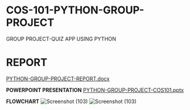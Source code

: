 # COS-101-PYTHON-GROUP-PROJECT
GROUP PROJECT-QUIZ APP USING PYTHON

# **REPORT**
[PYTHON-GROUP-PROJECT-REPORT.docx](https://github.com/OchubaEkene/COS-101-PYTHON-GROUP-PROJECT/files/14225952/PYTHON-GROUP-PROJECT-REPORT.docx)

**POWERPOINT PRESENTATION**
[PYTHON-GROUP-PROJECT-COS101.pptx](https://github.com/OchubaEkene/COS-101-PYTHON-GROUP-PROJECT/files/14225955/PYTHON-GROUP-PROJECT-COS101.pptx)

**FLOWCHART**
![Screenshot (103)](https://github.com/OchubaEkene/COS-101-PYTHON-GROUP-PROJECT/assets/147551927/946b4a9b-677a-4685-89f9-d40fc4f3c609)
![Screenshot (103)](https://github.com/OchubaEkene/COS-101-PYTHON-GROUP-PROJECT/assets/147551927/1380a5c4-b1a1-4f45-9059-dd97858811b5)
